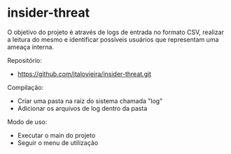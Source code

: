 # insider-threat

O objetivo do projeto é através de logs de entrada no formato CSV, realizar a leitura do mesmo e identificar possíveis usuários que representam uma ameaça interna.

Repositório:

* https://github.com/italovieira/insider-threat.git

Compilação:

* Criar uma pasta na raiz do sistema chamada "log"
* Adicionar os arquivos de log dentro da pasta

Modo de uso:

* Executar o main do projeto
* Seguir o menu de utilização

